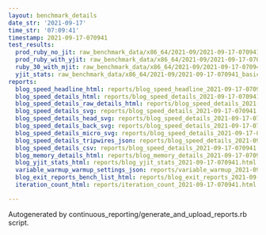 ```yaml
---
layout: benchmark_details
date_str: '2021-09-17'
time_str: '07:09:41'
timestamp: 2021-09-17-070941
test_results:
  prod_ruby_no_jit: raw_benchmark_data/x86_64/2021-09/2021-09-17-070941_basic_benchmark_prod_ruby_no_jit.json
  prod_ruby_with_yjit: raw_benchmark_data/x86_64/2021-09/2021-09-17-070941_basic_benchmark_prod_ruby_with_yjit.json
  ruby_30_with_mjit: raw_benchmark_data/x86_64/2021-09/2021-09-17-070941_basic_benchmark_ruby_30_with_mjit.json
  yjit_stats: raw_benchmark_data/x86_64/2021-09/2021-09-17-070941_basic_benchmark_yjit_stats.json
reports:
  blog_speed_headline_html: reports/blog_speed_headline_2021-09-17-070941.html
  blog_speed_details_html: reports/blog_speed_details_2021-09-17-070941.html
  blog_speed_details_raw_details_html: reports/blog_speed_details_2021-09-17-070941.raw_details.html
  blog_speed_details_svg: reports/blog_speed_details_2021-09-17-070941.svg
  blog_speed_details_head_svg: reports/blog_speed_details_2021-09-17-070941.head.svg
  blog_speed_details_back_svg: reports/blog_speed_details_2021-09-17-070941.back.svg
  blog_speed_details_micro_svg: reports/blog_speed_details_2021-09-17-070941.micro.svg
  blog_speed_details_tripwires_json: reports/blog_speed_details_2021-09-17-070941.tripwires.json
  blog_speed_details_csv: reports/blog_speed_details_2021-09-17-070941.csv
  blog_memory_details_html: reports/blog_memory_details_2021-09-17-070941.html
  blog_yjit_stats_html: reports/blog_yjit_stats_2021-09-17-070941.html
  variable_warmup_warmup_settings_json: reports/variable_warmup_2021-09-17-070941.warmup_settings.json
  blog_exit_reports_bench_list_html: reports/blog_exit_reports_2021-09-17-070941.bench_list.html
  iteration_count_html: reports/iteration_count_2021-09-17-070941.html

---
```

Autogenerated by continuous_reporting/generate_and_upload_reports.rb script.
